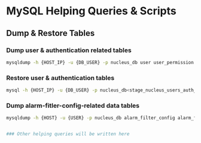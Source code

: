 
# MySQL Helping Queries & Scripts


## Dump & Restore Tables

### Dump user & authentication related tables

``` bash
mysqldump -h {HOST_IP} -u {DB_USER} -p nucleus_db user user_permission user_region user_role user_segment role role_permission permission department sub_department department_role designation>stage_nucleus_users_auth_tables.sql
```

### Restore user & authentication tables

``` bash
mysql -h {HOST_IP} -u {DB_USER} -p nucleus_db<stage_nucleus_users_auth_tables.sql
```

### Dump alarm-fitler-config-related data tables 

``` bash
mysqldump -h {HOST} -u {USER} -p nucleus_db alarm_filter_config alarm_filter_advance_condition >stage_alarm_filter_config_data.sql


### Other helping queries will be written here